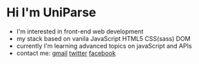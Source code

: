 <h1>Hi I'm UniParse</h1>
<ul>
  <li>I'm interested in front-end web development</li>
  <li>my stack based on vanila JavaScript HTML5 CSS(sass) DOM</li>
  <li>currently I'm learning advanced topics on javaScript and APIs</li>
  <li>contact me: 
    <a href=mailto:theuniparse@gmail.com>gmail</a> 
    <a href=https://twitter.com/uniparse>twitter</a> 
    <a href=https://facebook.com/uniparse>facebook</a> 
  </li>
</ul>
